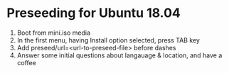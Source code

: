 # Preseeding for Ubuntu 18.04

1. Boot from mini.iso media
2. In the first menu, having Install option selected, press TAB key
3. Add preseed/url=&lt;url-to-preseed-file&gt; before dashes
4. Answer some initial questions about langauage & location, and have a coffee

